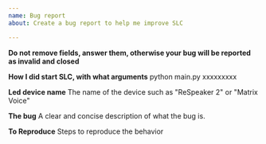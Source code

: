 ```yaml
---
name: Bug report
about: Create a bug report to help me improve SLC

---
```


**Do not remove fields, answer them, otherwise your bug will be reported as invalid and closed**

**How I did start SLC, with what arguments**
python main.py xxxxxxxxx

**Led device name**
The name of the device such as "ReSpeaker 2" or "Matrix Voice"

**The bug**
A clear and concise description of what the bug is.

**To Reproduce**
Steps to reproduce the behavior
